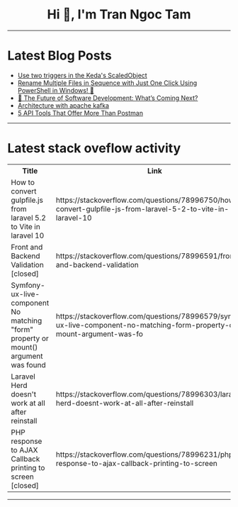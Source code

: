 <h1 align="center">Hi 👋, I'm Tran Ngoc Tam</h1>

---

# Latest Blog Posts 
<!-- BLOG-POST-LIST:START -->
- [Use two triggers in the Keda&#39;s ScaledObject](https://dev.to/codewithved/use-two-triggers-in-the-kedas-scaledobject-3lee)
- [Rename Multiple Files in Sequence with Just One Click Using PowerShell in Windows! 🚀](https://dev.to/dharamgfx/rename-multiple-files-in-sequence-with-just-one-click-using-powershell-in-windows-jei)
- [🚀 The Future of Software Development: What’s Coming Next?](https://dev.to/tl23143/the-future-of-software-development-whats-coming-next-3iim)
- [Architecture with apache kafka](https://dev.to/alex_dediu/architecture-with-apache-kafka-1n09)
- [5 API Tools That Offer More Than Postman](https://dev.to/apilover/5-api-tools-that-offer-more-than-postman-1dj0)
<!-- BLOG-POST-LIST:END -->

---

# Latest stack oveflow activity
<table>
  <tr><th>Title</th><th>Link</th></tr>
  <!-- STACKOVERFLOW:START --><tr><td>How to convert gulpfile.js from laravel 5.2 to Vite in laravel 10</td><td>https://stackoverflow.com/questions/78996750/how-to-convert-gulpfile-js-from-laravel-5-2-to-vite-in-laravel-10</td></tr><tr><td>Front and Backend Validation [closed]</td><td>https://stackoverflow.com/questions/78996591/front-and-backend-validation</td></tr><tr><td>Symfony-ux-live-component No matching &quot;form&quot; property or mount&lpar;&rpar; argument was found</td><td>https://stackoverflow.com/questions/78996579/symfony-ux-live-component-no-matching-form-property-or-mount-argument-was-fo</td></tr><tr><td>Laravel Herd doesn&#39;t work at all after reinstall</td><td>https://stackoverflow.com/questions/78996303/laravel-herd-doesnt-work-at-all-after-reinstall</td></tr><tr><td>PHP response to AJAX Callback printing to screen [closed]</td><td>https://stackoverflow.com/questions/78996231/php-response-to-ajax-callback-printing-to-screen</td></tr><!-- STACKOVERFLOW:END -->
</table>

---


